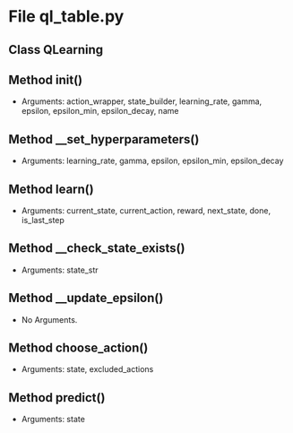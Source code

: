 # File ql_table.py

## Class QLearning

## Method __init__()

* Arguments: action_wrapper, state_builder, learning_rate, gamma, epsilon, epsilon_min, epsilon_decay, name

## Method __set_hyperparameters()

* Arguments: learning_rate, gamma, epsilon, epsilon_min, epsilon_decay

## Method learn()

* Arguments: current_state, current_action, reward, next_state, done, is_last_step

## Method __check_state_exists()

* Arguments: state_str

## Method __update_epsilon()

* No Arguments.

## Method choose_action()

* Arguments: state, excluded_actions

## Method predict()

* Arguments: state

